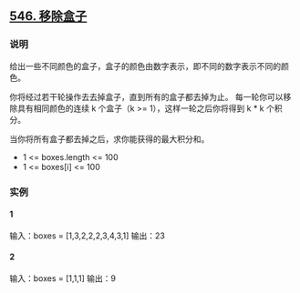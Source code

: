 ## [546. 移除盒子](https://leetcode-cn.com/problems/remove-boxes/)

### 说明
给出一些不同颜色的盒子，盒子的颜色由数字表示，即不同的数字表示不同的颜色。

你将经过若干轮操作去去掉盒子，直到所有的盒子都去掉为止。
每一轮你可以移除具有相同颜色的连续 k 个盒子（k >= 1），这样一轮之后你将得到 k * k 个积分。

当你将所有盒子都去掉之后，求你能获得的最大积分和。

* 1 <= boxes.length <= 100
* 1 <= boxes[i] <= 100

### 实例
#### 1
输入：boxes = [1,3,2,2,2,3,4,3,1]
输出：23

#### 2
输入：boxes = [1,1,1]
输出：9